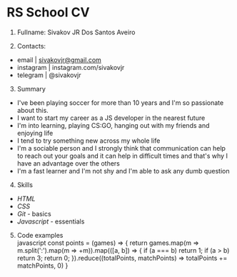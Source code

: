 # RS School CV
1. Fullname:  Sivakov JR Dos Santos Aveiro 

2. Contacts:
* email | sivakovjr@gmail.com
* instagram | instagram.com/sivakovjr
* telegram | @sivakovjr
3. Summary
* I've been playing soccer for more than 10 years and I'm so passionate about this.
* I want to start my career as a JS developer in the nearest future
* I'm into learning, playing CS:GO, hanging out with my friends and enjoying life
* I tend to try something new across my whole life
* I'm a sociable person and I strongly think that communication can help to reach out your goals and it can help in difficult times and that's why I have an advantage over the others
* I'm a fast learner and I'm not shy and I'm able to ask any dumb question
4. Skills
* *HTML*
* *CSS*
* *Git* - basics
* *Javascript* - essentials
5. Code examples  
javascript
    const points = (games) => {
      return games.map(m => m.split(':').map(m => +m)).map(([a, b]) => {
        if (a === b) return 1;
        if (a > b) return 3;
        return 0;
      }).reduce((totalPoints, matchPoints) => totalPoints += matchPoints, 0)
    }